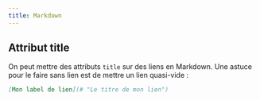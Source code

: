 ```yaml
---
title: Markdown
---
```

## Attribut title

On peut mettre des attributs `title` sur des liens en Markdown. Une astuce pour le faire sans lien est de mettre un lien quasi-vide : 

```md
[Mon label de lien](# "Le titre de mon lien")
```